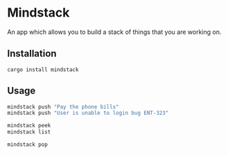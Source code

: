 # Mindstack

An app which allows you to build a stack of things that you are working on.



## Installation
```
cargo install mindstack
```



## Usage


```bash
mindstack push "Pay the phone bills"
mindstack push "User is unable to login bug ENT-323"

mindstack peek
mindstack list

mindstack pop
```
